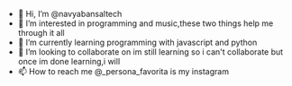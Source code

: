 - 👋 Hi, I’m @navyabansaltech
- 👀 I’m interested in programming and music,these two things help me through it all
- 🌱 I’m currently learning programming with javascript and python
- 💞️ I’m looking to collaborate on im still learning so i can't collaborate but once im done learning,i will
- 📫 How to reach me @_persona_favorita is my instagram

<!---
navyabansaltech/navyabansaltech is a ✨ special ✨ repository because its `README.md` (this file) appears on your GitHub profile.
You can click the Preview link to take a look at your changes.
--->
